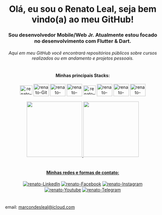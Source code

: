 <div align="center">
  <h1> Olá, eu sou o Renato Leal, seja bem vindo(a) ao meu GitHub! </h1>
  <h3> Sou desenvolvedor Mobile/Web Jr. Atualmente estou focado no desenvolvimento com Flutter & Dart. </h3>
  <h6> Aqui em meu GitHub você encontrará repositórios públicos sobre cursos realizados ou em andamento e projetos pessoais.</h6>
</div>

#

<div style="display: inline_block" align="center">
  <h4> Minhas principais Stacks: </h4>
  <img align="center" alt="renato-VSCode" height="30" width="40" src="https://cdn.jsdelivr.net/gh/devicons/devicon/icons/visualstudio/visualstudio-plain.svg">
  <img align="center" alt="renato-Git" height="40" width="50" src="https://cdn.jsdelivr.net/gh/devicons/devicon/icons/git/git-original.svg">
  <img align="center" alt="renato-Dart" height="40" width="50" src="https://cdn.jsdelivr.net/gh/devicons/devicon/icons/dart/dart-original.svg">
  <img align="center" alt="renato-Flutter" height="40" width="50" src="https://cdn.jsdelivr.net/gh/devicons/devicon/icons/flutter/flutter-original.svg">
  <img align="center" alt="renato-Firebase" height="30" width="40" src="https://cdn.jsdelivr.net/gh/devicons/devicon/icons/firebase/firebase-plain.svg">
  <img align="center" alt="renato-javascript" height="40" width="50" src="https://cdn.jsdelivr.net/gh/devicons/devicon/icons/javascript/javascript-original.svg">
  <img align="center" alt="renato-HTML" height="40" width="50" src="https://cdn.jsdelivr.net/gh/devicons/devicon/icons/html5/html5-original.svg">
  <img align="center" alt="renato-CSS" height="40" width="50" src="https://cdn.jsdelivr.net/gh/devicons/devicon/icons/css3/css3-original.svg">
</div><br>

<div align="center">
  <a href="https://github.com/renatolealdev">
  <img height="180em" src="https://github-readme-stats.vercel.app/api?username=renatolealdev&show_icons=true&theme=swift&include_all_commits=true&count_private=true"/>
  <img height="180em" src="https://github-readme-stats.vercel.app/api/top-langs/?username=renatolealdev&theme=swift"/>
</div>

  #
  
<div align="center">
  <h4> Minhas redes e formas de contato: </h4>
  <a href="https://www.linkedin.com/in/renatomarcondesleal" target="_blank"><img align="center" alt="renato-LinkedIn" src="https://img.shields.io/badge/LinkedIn-0077B5?style=for-the-badge&logo=linkedin&logoColor=white"></a>
  <a href="https://www.facebook.com/renatolealdev" target="_blank"><img align="center" alt="renato-Facebook" src="https://img.shields.io/badge/Facebook-1877F2?style=for-the-badge&logo=facebook&logoColor=white"></a>
  <a href="https://www.instagram.com/renatolealdev" target="_blank"><img align="center" alt="renato-Instagram" src="https://img.shields.io/badge/Instagram-E4405F?style=for-the-badge&logo=instagram&logoColor=white"></a>
  <a href="https://www.youtube.com/channel/UCCKK7LqXZk0Vb8xWnArBgdA" target="_blank"><img align="center" alt="renato-Youtube" src="https://img.shields.io/badge/YouTube-FF0000?style=for-the-badge&logo=youtube&logoColor=white"></a>
  <a href="https://t.me/renatolealdev" target="_blank"><img align="center" alt="renato-Telegram" src="https://img.shields.io/badge/Telegram-2CA5E0?style=for-the-badge&logo=telegram&logoColor=white"></a>
</div>
  
  #
  
email: marcondesleal@icloud.com

